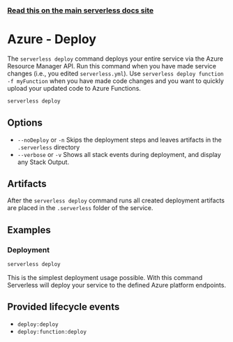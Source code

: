 <!--
title: Serverless Framework Commands - Azure Functions - Deploy
menuText: deploy
menuOrder: 3
description: Deploy your service to the specified provider
layout: Doc
-->

<!-- DOCS-SITE-LINK:START automatically generated  -->
### [Read this on the main serverless docs site](https://www.serverless.com/framework/docs/providers/azure/cli-reference/deploy)
<!-- DOCS-SITE-LINK:END -->

# Azure - Deploy

The `serverless deploy` command deploys your entire service via the Azure
Resource Manager API. Run this command when you have made service changes (i.e.,
you edited `serverless.yml`).  Use `serverless deploy function -f myFunction`
when you have made code changes and you want to quickly upload your updated code
to Azure Functions.

```bash
serverless deploy
```

## Options
- `--noDeploy` or `-n` Skips the deployment steps and leaves artifacts in the `.serverless` directory
- `--verbose` or `-v` Shows all stack events during deployment, and display any Stack Output.

## Artifacts

After the `serverless deploy` command runs all created deployment artifacts are
placed in the `.serverless` folder of the service.

## Examples

### Deployment

```bash
serverless deploy
```

This is the simplest deployment usage possible. With this command Serverless will
deploy your service to the defined Azure platform endpoints.

## Provided lifecycle events

- `deploy:deploy`
- `deploy:function:deploy`
